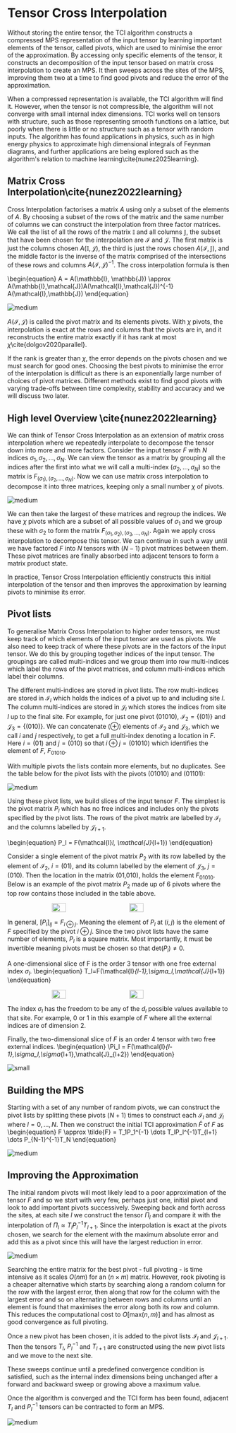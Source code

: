# Tensor Cross Interpolation


Without storing the entire tensor, the TCI algorithm constructs a compressed MPS representation of the input tensor by learning important elements of the tensor, called pivots, which are used to minimise the error of the approximation. By accessing only specific elements of the tensor, it constructs an decomposition of the input tensor based on matrix cross interpolation to create an MPS. It then sweeps across the sites of the MPS, improving them two at a time to find good pivots and reduce the error of the approximation. 

When a compressed representation is available, the TCI algorithm will find it. However, when the tensor is not compressible, the algorithm will not converge with small internal index dimensions. TCI works well on tensors with structure, such as those representing smooth functions on a lattice, but poorly when there is little or no structure such as a tensor with random inputs. The algorithm has found applications in physics, such as in high energy physics to approximate high dimensional integrals of Feynman diagrams, and further applications are being explored such as the algorithm's relation to machine learning\cite{nunez2025learning}.

## Matrix Cross Interpolation\cite{nunez2022learning}

Cross Interpolation factorises a matrix $A$ using only a subset of the elements of $A$. By choosing a subset of the rows of the matrix and the same number of columns we can construct the interpolation from three factor matrices. We call the list of all the rows of the matrix $\mathbb{I}$ and all columns $\mathbb{J}$, the subset that have been chosen for the interpolation are $\mathcal{I}$ and $\mathcal{J}$. The first matrix is just the columns chosen $A(\mathbb{I}, \mathcal{J})$, the third is just the rows chosen $A(\mathcal{I}, \mathbb{J})$, and the middle factor is the inverse of the matrix comprised of the intersections of these rows and columns $A(\mathcal{I}, \mathcal{J})^{-1}$. The cross interpolation formula is then


\begin{equation}
    A = A(\mathbb{I}, \mathbb{J}) \approx A(\mathbb{I},\mathcal{J})A(\mathcal{I},\mathcal{J})^{-1} A(\mathcal{I},\mathbb{J})
\end{equation}


![medium](Matrix_Cross_Interpolation.png)


$A(\mathcal{I},\mathcal{J})$ is called the pivot matrix and its elements pivots. With $\chi$ pivots, the interpolation is exact at the rows and columns that the pivots are in, and it reconstructs the entire matrix exactly if it has rank at most $\chi$\cite{dolgov2020parallel}.

If the rank is greater than $\chi$, the error depends on the pivots chosen and we must search for good ones. Choosing the best pivots to minimise the error of the interpolation is difficult as there is an exponentially large number of choices of pivot matrices. Different methods exist to find good pivots with varying trade-offs between time complexity, stability and accuracy and we will discuss two later.

## High level Overview \cite{nunez2022learning}

We can think of Tensor Cross Interpolation as an extension of matrix cross interpolation where we repeatedly interpolate to decompose the tensor down into more and more factors. Consider the input tensor $F$ with $N$ indices $\sigma_1,\sigma_2,\dots ,\sigma_N$. We can view the tensor as a matrix by grouping all the indices after the first into what we will call a multi-index $(\sigma_2,\dots,\sigma_N)$ so the matrix is $F_{(\sigma_1),(\sigma_2,\dots ,\sigma_N)}$. Now we can use matrix cross interpolation to decompose it into three matrices, keeping only a small number $\chi$ of pivots.


![medium](TCI_Intuition.png)

We can then take the largest of these matrices and regroup the indices. We have $\chi$ pivots which are a subset of all possible values of $\sigma_1$ and we group these with $\sigma_2$ to form the matrix $F_{(\sigma_1,\sigma_2),(\sigma_3,\dots ,\sigma_N)}$. Again we apply cross interpolation to decompose this tensor. We can continue in such a way until we have factored $F$ into $N$ tensors with $(N-1)$ pivot matrices between them. These pivot matrices are finally absorbed into adjacent tensors to form a matrix product state.

In practice, Tensor Cross Interpolation efficiently constructs this initial interpolation of the tensor and then improves the approximation by learning pivots to minimise its error.

## Pivot lists

To generalise Matrix Cross Interpolation to higher order tensors, we must keep track of which elements of the input tensor are used as pivots. We also need to keep track of where these pivots are in the factors of the input tensor. We do this by grouping together indices of the input tensor. The groupings are called multi-indices and we group them into row multi-indices which label the rows of the pivot matrices, and column multi-indices which label their columns.

The different multi-indices are stored in pivot lists. The row multi-indices are stored in $\mathcal{I}_l$ which holds the indices of a pivot up to and including site $l$. The column multi-indices are stored in $\mathcal{J}_l$ which stores the indices from site $l$ up to the final site. For example, for just one pivot (01010), $\mathcal{I}_2=\{(01)\}$ and $\mathcal{J}_3=\{(010)\}$. We can concatenate ($\oplus$) elements of $\mathcal{I}_2$ and $\mathcal{J}_3$, which we call $i$ and $j$ respectively, to get a full multi-index denoting a location in $F$. Here $i=(01)$ and $j=(010)$ so that $i\oplus j =(01010)$ which identifies the element of $F$, $F_{01010}$.

With multiple pivots the lists contain more elements, but no duplicates. See the table below for the pivot lists with the pivots (01010) and (01101):

![medium](Pivot_List_Table.png)

Using these pivot lists, we build slices of the input tensor $F$. The simplest is the pivot matrix $P_l$ which has no free indices and includes only the pivots specified by the pivot lists. The rows of the pivot matrix are labelled by $\mathcal{I}_l$ and the columns labelled by $\mathcal{J}_{l+1}$.

\begin{equation}
    P_l = F(\mathcal{I}_l, \mathcal{J}_{l+1})
\end{equation}

Consider a single element of the pivot matrix $P_2$ with its row labelled by the element of $\mathcal{I}_2$, $i=(01)$, and its column labelled by the element of $\mathcal{J}_{3}$, $j=(010)$. Then the location in the matrix (01,010), holds the element $F_{01010}$. Below is an example of the pivot matrix $P_2$ made up of 6 pivots where the top row contains those included in the table above. 

<div style="display: flex; justify-content: center; gap: 50px; align-items: center;">
  <img src="Pivot_Matrix.png" style="width: 25%; height: auto;">
  <img src="P2.png" style="width: 25%; height: auto;">
</div>

In general, $[P_l]_{ij} = F_{i\oplus j}$. Meaning the element of $P_l$ at $(i,j)$ is the element of $F$ specified by the pivot $i \oplus j$. Since the two pivot lists have the same number of elements, $P_l$ is a square matrix. Most importantly, it must be invertible meaning pivots must be chosen so that $\text{det}(P_l) \neq 0$.

A one-dimensional slice of F is the order 3 tensor with one free external index $\sigma_l$.
\begin{equation}
    T_l=F(\mathcal{I}_{l-1},\sigma_l,\mathcal{J}_{l+1})
\end{equation}

<div style="display: flex; justify-content: center; gap: 50px; align-items: center;">
  <img src="1D_Slice.png" style="width: 25%; height: auto;">
  <img src="T2.png" style="width: 25%; height: auto;">
</div>


The index $\sigma_l$ has the freedom to be any of the $d_l$ possible values available to that site. For example, 0 or 1 in this example of $F$ where all the external indices are of dimension 2.


Finally, the two-dimensional slice of $F$ is an order 4 tensor with two free external indices.
\begin{equation}
    \Pi_l = F(\mathcal{I}_{l-1},\sigma_l,\sigma_{l+1},\mathcal{J}_{l+2})
\end{equation}

![small](2D_Slice.png)

## Building the MPS

Starting with a set of any number of random pivots, we can construct the pivot lists by splitting these pivots $(N+1)$ times to construct each $\mathcal{I}_l$ and $\mathcal{J}_l$ where $l=0,...,N$. Then we construct the initial TCI approximation $\tilde{F}$ of $F$ as 
\begin{equation}
    F \approx \tilde{F} = T_1P_1^{-1} \dots T_lP_l^{-1}T_{l+1} \dots P_{N-1}^{-1}T_N
\end{equation}

![medium](TCI_form.png)

## Improving the Approximation

The initial random pivots will most likely lead to a poor approximation of the tensor $F$ and so we start with very few, perhaps just one, initial pivot and look to add important pivots successively. Sweeping back and forth across the sites, at each site $l$ we construct the tensor $\Pi_l$ and compare it with the interpolation of $\Pi_l \approx T_lP_l^{-1}T_{l+1}$. Since the interpolation is exact at the pivots chosen, we search for the element with the maximum absolute error and add this as a pivot since this will have the largest reduction in error. 

![medium](Pi_approx.png)

Searching the entire matrix for the best pivot - full pivoting - is time intensive as it scales $O(nm)$ for an $(n\times m)$ matrix. However, rook pivoting is a cheaper alternative which starts by searching along a random column for the row with the largest error, then along that row for the column with the largest error and so on alternating between rows and columns until an element is found that maximises the error along both its row and column. This reduces the computational cost to $O[\text{max}(n,m)]$ and has almost as good convergence as full pivoting.

Once a new pivot has been chosen, it is added to the pivot lists $\mathcal{I}_l$ and $\mathcal{J}_{l+1}$. Then the tensors $T_l$, $P_l^{-1}$ and $T_{l+1}$ are constructed using the new pivot lists and we move to the next site.

These sweeps continue until a predefined convergence condition is satisfied, such as the internal index dimensions being unchanged after a forward and backward sweep or growing above a maximum value.

Once the algorithm is converged and the TCI form has been found, adjacent $T_l$ and $P_l^{-1}$ tensors can be contracted to form an MPS.

![medium](TCI_form_to_MPS.png)

<!--
## Topics that could be discussed

 Nesting conditions
 Quantics
 Alternative factorisations - prrLU
 Suggesting pivots
 Error estimates
 More on applications (In intro)
 More on which functions/tensors TCI works well on

-->
